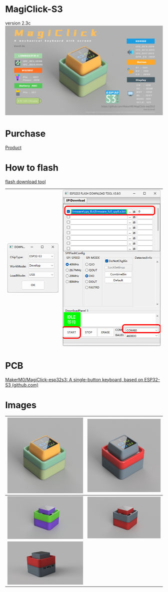 # MagiClick-S3
version 2.3c
![0](Documents/7.png)



# Purchase

[Product](https://www.elecrow.com/magiclick-open-source-multifunctional-programmable-mechanical.html)



# How to flash

[flash download tool](https://www.espressif.com.cn/sites/default/files/tools/flash_download_tool_3.9.5_0.zip)

| ![4](Documents/4.png) | <img src="Documents/5.png" alt="5" style="width=500;" /> |
| --------------------- | -------------------------------------------------------- |







# PCB

[MakerM0/MagiClick-esp32s3: A single-button keyboard, based on ESP32-S3 (github.com)](https://github.com/MakerM0/MagiClick-esp32s3)



# Images

| ![1](Documents/8.png) | ![1](Documents/9.png) |
| --------------------- | --------------------- |
| ![1](Documents/2.png) | ![2](Documents/3.png) |
| ![3](Documents/0.png) |                       |






